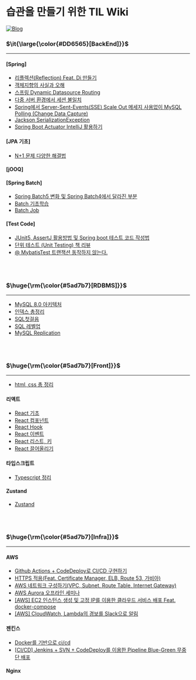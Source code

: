 # 습관을 만들기 위한 TIL Wiki


[![Blog](https://img.shields.io/badge/Blog-geon_km.velog.io-green.svg)](https://velog.io/@geon_km)






### <p>$\it{\large{\color{#DD6565}[BackEnd]}}$</p>

---

#### [Spring]

- [리플렉션(Reflection) Feat. Di 만들기](https://velog.io/@geon_km/Spring-%EB%A6%AC%ED%94%8C%EB%A0%89%EC%85%98Reflection-Feat.-Di-%EB%A7%8C%EB%93%A4%EA%B8%B0)
- [객체지향의 사실과 오해](https://velog.io/@geon_km/%EA%B0%9D%EC%B2%B4%EC%A7%80%ED%96%A5%EC%9D%98-%EC%82%AC%EC%8B%A4%EA%B3%BC-%EC%98%A4%ED%95%B4-%EB%A6%AC%EB%B7%B0)
- [스프링 Dynamic Datasource Routing](https://velog.io/@geon_km/%EC%8A%A4%ED%94%84%EB%A7%81-Multi-DataSource)
- [다중 서버 환경에서 세션 불일치](https://velog.io/@geon_km/%EB%8B%A4%EC%A4%91-%EC%84%9C%EB%B2%84-%ED%99%98%EA%B2%BD%EC%97%90%EC%84%9C-%EC%84%B8%EC%85%98-%EB%B6%88%EC%9D%BC%EC%B9%98)
- [Spring에서 Server-Sent-Events(SSE) Scale Out 메세지 사용없이 MySQL Polling (Change Data Capture)](https://velog.io/@geon_km/Spring%EC%97%90%EC%84%9CServer-Sent-EventsSSE%EA%B5%AC%ED%98%84%ED%95%98%EA%B8%B0)
- [Jackson SerializationException](https://velog.io/@geon_km/Jackson-SerializationException-LocalDateTime-redis.serializer.SerializationException)
- [Spring Boot Actuator IntelliJ 활용하기]()

#### [JPA 기초]
- [N+1 문제 다양한 해결법](https://velog.io/@geon_km/N1-%EB%AC%B8%EC%A0%9C-%EB%8B%A4%EC%96%91%ED%95%9C-%ED%95%B4%EA%B2%B0%EB%B2%95)

#### [jOOQ]

#### [Spring Batch]

- [Spring Batch5 변화 및 Spring Batch4에서 달라진 부분]()
- [Batch 기초학습]()
- [Batch Job]()


#### [Test Code]

- [JUnit5, AssertJ 활용방법 및 Spring boot 테스트 코드 작성법](https://velog.io/@geon_km/%EB%8B%A8%EC%9C%84-%ED%85%8C%EC%8A%A4%ED%8A%B8-rs6ri4fz)
- [단위 테스트 (Unit Testing) 책 리뷰](https://velog.io/@geon_km/%EB%8B%A8%EC%9C%84-%ED%85%8C%EC%8A%A4%ED%8A%B8-Unit-Testing-%EC%B1%85-%EB%A6%AC%EB%B7%B0-sboe6ukm)
- [@ MybatisTest 트랜잭션 동작하지 않는다.](https://velog.io/@geon_km/MybatisTest-%ED%8A%B8%EB%9E%9C%EC%9E%AD%EC%85%98-%EB%8F%99%EC%9E%91%ED%95%98%EC%A7%80-%EC%95%8A%EB%8A%94%EB%8B%A4)


<br/>
<br/>

### <p>$\huge{\rm{\color{#5ad7b7}[RDBMS]}}$</p>

---

- [MySQL 8.0 아키텍처](https://velog.io/@geon_km/MySQL-8.0-%EC%95%84%ED%82%A4%ED%85%8D%EC%B2%98)
- [인덱스 총정리](https://velog.io/@geon_km/%EC%9D%B8%EB%8D%B1%EC%8A%A4)
- [SQL첫걸음](SQL%EC%B2%AB%EA%B1%B8%EC%9D%8C)
- [SQL 레벨업](SQL%20%EB%A0%88%EB%B2%A8%EC%97%85)
- [MySQL Replication]()


<br/>
<br/>

### <p>$\huge{\rm{\color{#5ad7b7}[Front]}}$</p>

---

- [html, css 총 정리]()

#### 리액트
- [React 기초]()
- [React 컴포넌트]()
- [React Hook]()
- [React 이벤트]()
- [React 리스트, 키]()
- [React 끌어올리기]()

#### 타입스크립트
- [Typescript 정리]()

#### Zustand
- [Zustand]()


<br/>
<br/>


### <p>$\huge{\rm{\color{#5ad7b7}[Infra]}}$</p>

---

#### AWS

- [Github Actions + CodeDeploy로 CI/CD 구현하기](https://velog.io/@geon_km/Github-Actions-CI-CodeDeploy%EB%A1%9C-CICD-%EA%B5%AC%ED%98%84%ED%95%98%EA%B8%B0-vum9u82d)
- [HTTPS 적용(Feat. Certificate Manager, ELB, Route 53, 가비아)](https://velog.io/@geon_km/Route-53-HTTPS-%EC%A0%81%EC%9A%A9Feat.-Certificate-Manager-ELB-%EA%B0%80%EB%B9%84%EC%95%84)
- [AWS 네트워크 구성하기(VPC, Subnet, Route Table, Internet Gateway)](https://velog.io/@geon_km/%EC%95%88%EC%A0%84%ED%95%9C-AWS-%EB%84%A4%ED%8A%B8%EC%9B%8C%ED%81%AC-%EA%B5%AC%EC%84%B1%ED%95%98%EA%B8%B0VPC-Subnet-Route-Table-Internet-Gateway-cnrk0hwq)
- [AWS Aurora 오프라인 세미나](https://velog.io/@geon_km/AWS-DB-%EB%94%94%EB%B9%84%EB%94%A5Aurora-%EC%98%A4%ED%94%84%EB%9D%BC%EC%9D%B8-%EC%84%B8%EB%AF%B8%EB%82%98-%ED%9B%84%EA%B8%B0)
- [[AWS] EC2 인스턴스 생성 및 고정 IP를 이용한 클라우드 서비스 배포 Feat. docker-compose](https://velog.io/@geon_km/AWS-EC2-%EC%9D%B8%EC%8A%A4%ED%84%B4%EC%8A%A4-%EC%83%9D%EC%84%B1-%EB%B0%8F-%EA%B3%A0%EC%A0%95-IP%EB%A5%BC-%EC%9D%B4%EC%9A%A9%ED%95%9C-%ED%81%B4%EB%9D%BC%EC%9A%B0%EB%93%9C-%EC%84%9C%EB%B9%84%EC%8A%A4-%EB%B0%B0%ED%8F%AC-Feat.-docker-compose)
- [[AWS] CloudWatch, Lambda의 경보를 Slack으로 알림](https://velog.io/@geon_km/AWS-CloudWatch-Lambda%EC%9D%98-%EA%B2%BD%EB%B3%B4%EB%A5%BC-Slack%EC%9C%BC%EB%A1%9C-%EC%95%8C%EB%A6%BC)

#### 젠킨스
- [Docker를 기반으로 ci/cd](https://velog.io/@geon_km/Jenkins-Pipeline-CICD-SSHAgent)
- [[CI/CD] Jenkins + SVN + CodeDeploy를 이용한 Pipeline Blue-Green 무중단 배포](https://velog.io/@geon_km/Nginx-%EB%AC%B4%EC%A4%91%EB%8B%A8-%EB%B0%B0%ED%8F%AC)


#### Nginx